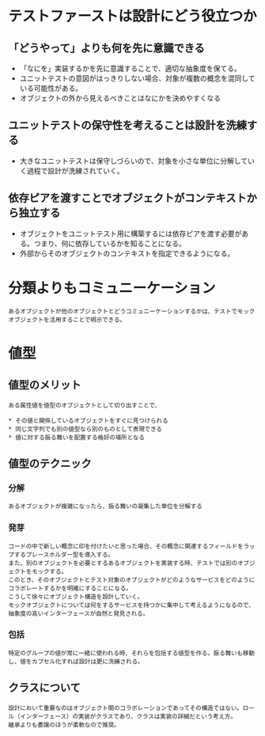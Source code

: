 # テストファーストは設計にどう役立つか
## 「どうやって」よりも何を先に意識できる
* 「なにを」実装するかを先に意識することで、適切な抽象度を保てる。
 * ユニットテストの意図がはっきりしない場合、対象が複数の概念を混同している可能性がある。
 * オブジェクトの外から見えるべきことはなにかを決めやすくなる

## ユニットテストの保守性を考えることは設計を洗練する
 * 大きなユニットテストは保守しづらいので、対象を小さな単位に分解していく過程で設計が洗練されていく。

## 依存ピアを渡すことでオブジェクトがコンテキストから独立する
 * オブジェクトをユニットテスト用に構築するには依存ピアを渡す必要がある。つまり、何に依存しているかを知ることになる。
  * 外部からそのオブジェクトのコンテキストを指定できるようになる。

# 分類よりもコミュニーケーション
	あるオブジェクトが他のオブジェクトとどうコミュニーケーションするかは、テストでモックオブジェクトを活用することで明示できる。

# 値型
## 値型のメリット
	ある属性値を値型のオブジェクトとして切り出すことで、

	* その値と関係しているオブジェクトをすぐに見つけられる
	* 同じ文字列でも別の値型なら別のものとして表現できる
	* 値に対する振る舞いを配置する格好の場所となる

## 値型のテクニック
### 分解
	あるオブジェクトが複雑になったら、振る舞いの凝集した単位を分解する

### 発芽
	コードの中で新しい概念に印を付けたいと思った場合、その概念に関連するフィールドをラップするプレースホルダー型を導入する。
	また、別のオブジェクトを必要とするあるオブジェクトを実装する時、テストでは別のオブジェクトをモックする。
	このとき、そのオブジェクトとテスト対象のオブジェクトがどのようなサービスをどのようにコラボレートするかを明確にすることになる。
	こうして徐々にオブジェクト構造を設計していく。
	モックオブジェクトについては何をするサービスを持つかに集中して考えるようになるので、抽象度の高いインターフェースが自然と発見される。

### 包括
	特定のグループの値が常に一緒に使われる時、それらを包括する値型を作る。振る舞いも移動し、値をカプセル化すれば設計は更に洗練される。

## クラスについて
	設計において重要なのはオブジェクト間のコラボレーションであってその構造ではない。ロール（インターフェース）の実装がクラスであり、クラスは実装の詳細だという考え方。
	継承よりも委譲のほうが柔軟なので推奨。
